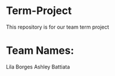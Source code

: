 # Term-Project
This repository is for our team term project

# Team Names:
Lila Borges
Ashley Battiata